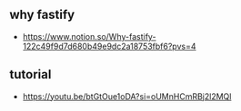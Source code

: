 ## why fastify

- https://www.notion.so/Why-fastify-122c49f9d7d680b49e9dc2a18753fbf6?pvs=4

## tutorial

- https://youtu.be/btGtOue1oDA?si=oUMnHCmRBj2l2MQl